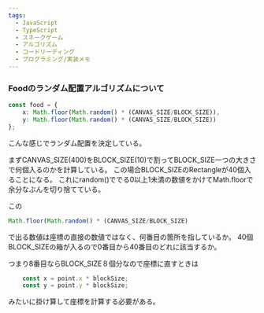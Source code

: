```yaml
---
tags:
  - JavaScript
  - TypeScript
  - スネークゲーム
  - アルゴリズム
  - コードリーディング
  - プログラミング/実装メモ
---
```

### Foodのランダム配置アルゴリズムについて
```typescript
const food = { 
	x: Math.floor(Math.random() * (CANVAS_SIZE/BLOCK_SIZE)),
	y: Math.floor(Math.random() * (CANVAS_SIZE/BLOCK_SIZE))
};
```
こんな感じでランダム配置を決定している。

まずCANVAS_SIZE(400)をBLOCK_SIZE(10)で割ってBLOCK_SIZE一つの大きさで何個入るのかを計算している。
この場合BLOCK_SIZEのRectangleが40個入ることになる。
これにrandom()ででる0以上1未満の数値をかけてMath.floorで余分なぶんを切り捨てている。

この
```javascript
Math.floor(Math.random() * (CANVAS_SIZE/BLOCK_SIZE)
```
で出る数値は座標の直接の数値ではなく、何番目の箇所を指しているか。
40個BLOCK_SIZEの箱が入るので0番目から40番目のどれに該当するか。

つまり8番目ならBLOCK_SIZE８個分なので座標に直すときは
```typescript
	const x = point.x * blockSize;
	const y = point.y * blockSize;
```
みたいに掛け算して座標を計算する必要がある。